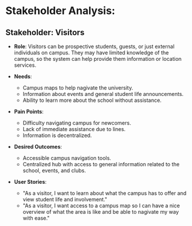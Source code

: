 # Stakeholder Analysis:
## Stakeholder: **Visitors**
- **Role**: Visitors can be prospective students, guests, or just external individuals on campus. They may have limited knowledge of the campus, so the system can help provide them information or location services.
  
- **Needs**:
  - Campus maps to help nagivate the university.
  - Information about events and general student life announcements.
  - Ability to learn more about the school without assistance.
  
- **Pain Points**:
  - Difficulty navigating campus for newcomers.
  - Lack of immediate assistance due to lines. 
  - Information is decentralized. 
  
- **Desired Outcomes**:
  - Accessible campus navigation tools.
  - Centralized hub with access to general information related to the school, events, and clubs.
  
- **User Stories**:
  - "As a visitor, I want to learn about what the campus has to offer and view student life and involvement."
  - "As a visitor, I want access to a campus map so I can have a nice overview of what the area is like and be able to nagivate my way with ease."
